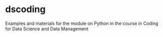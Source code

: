 # dscoding
Examples and materials for the module on Python in the course in Coding for Data Science and Data Management
